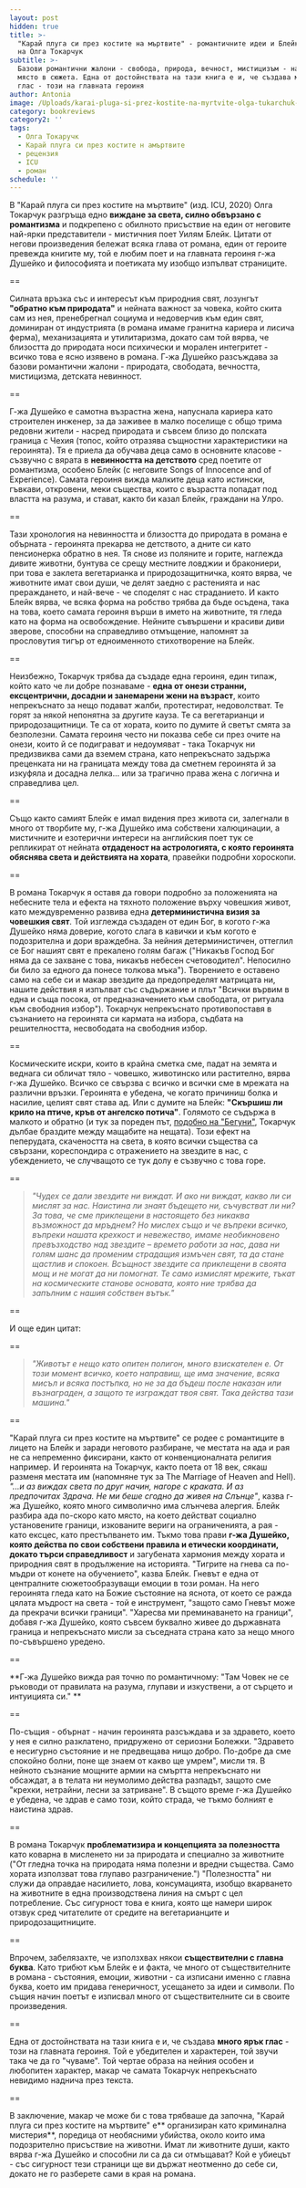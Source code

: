 ```yaml
---
layout: post
hidden: true
title: >-
  "Кaрай плуга си през костите на мъртвите" - романтичните идеи и Блейк в романа
  на Олга Токарчук
subtitle: >-
  Базови романтични жалони - свобода, природа, вечност, мистицизъм - намират
  място в сюжета. Една от достойнствата на тази книга е и, че създава много ярък
  глас - този на главната героиня
author: Antonia
image: /Uploads/karai-pluga-si-prez-kostite-na-myrtvite-olga-tukarchuk-icu.jpg
category: bookreviews
category2: ''
tags:
  - Олга Токаручк
  - Карай плуга си през костите н амъртвите
  - рецензия
  - ICU
  - роман
schedule: ''
---
```

В "Кaрай плуга си през костите на мъртвите" (изд. ICU, 2020) Олга Токарчук разгръща едно **виждане за света, силно обвързано с романтизма** и подкрепено с обилното присъствие на един от неговите най-ярки представители - мистичния поет Уилям Блейк. Цитати от негови произведения бележат всяка глава от романа, един от героите превежда книгите му, той е любим поет и на главната героиня г-жа Душейко и философията и поетиката му изобщо изпълват страниците.  

\==

Силната връзка със и интересът към природния свят, лозунгът **"обратно към природата"** и нейната важност за човека, който скита сам из нея, пренебрегнал социума и недоверчив към един свят, доминиран от индустрията (в романа имаме гранитна кариера и лисича ферма), механизацията и утилитаризма, докато сам той вярва, че близостта до природата носи психически и морален интегритет - всичко това е ясно изявено в романа. Г-жа Душейко разсъждава за базови романтични жалони - природата, свободата, вечността, мистицизма, детската невинност.

\== 

Г-жа Душейко е самотна възрастна жена, напуснала кариера като строителен инженер, за да заживее в малко поселище с общо трима редовни жители - насред природата и съвсем близо до полската граница с Чехия (топос, който отразява същностни характеристики на героинята). Тя е приела да обучава деца само в основните класове - съзвучно с вярата в **невинността на детството** сред поетите от романтизма, особено Блейк (с неговите Songs of Innocence and of Experience). Самата героиня вижда малките деца като истински, гъвкави, откровени, меки същества, които с възрастта попадат под властта на разума, и стават, както би казал Блейк, граждани на Улро. 

\==

Тази хронология на невинността и близостта до природата в романа е обърната - героинята прекарва не детството, а дните си като пенсионерка обратно в нея. Тя снове из поляните и горите, наглежда дивите животни, бунтува се срещу местните ловджии и бракониери, при това е заклета вегетарианка и природозащитничка, която вярва, че животните имат свои души, че делят заедно с растенията и нас прераждането, и най-вече - че споделят с нас страданието. И както Блейк вярва, че всяка форма на робство трябва да бъде осъдена, така на това, което самата героиня върши в името на животните, тя гледа като на форма на освобождение. Нейните съвършени и красиви диви зверове, способни на справедливо отмъщение, напомнят за прословутия тигър от едноименното стихотворение на Блейк. 

\==

Неизбежно, Токарчук трябва да създаде една героиня, един типаж, който като че ли добре познаваме - **една от онези странни, ексцентрични, досадни и занемарени жени на възраст**, които непрекъснато за нещо подават жалби, протестират, недоволстват. Те горят за някой непонятна за другите кауза. Те са вегетарианци и природозащитници. Те са от хората, които по думите й светът смята за безполезни. Самата героиня често ни показва себе си през очите на онези, които й се подиграват и недоумяват - така Токарчук ни предизвиква сами да вземем страна, като непрекъснато задържа преценката ни на границата между това да сметнем героинята й за изкуфяла и досадна лелка... или за трагично права жена с логична и справедлива цел. 

\==

Също както самият Блейк е имал видения през живота си, залегнали в много от творбите му, г-жа Душейко има собствени халюцинации, а мистичните и езотерични интереси на английския поет тук се репликират от нейната **отдаденост на астрологията, с която героинята обяснява света и действията на хората**, правейки подробни хороскопи.

\==

В романа Токарчук я оставя да говори подробно за положенията на небесните тела и ефекта на тяхното положение върху човешкия живот, като междувременно развива една **детерминистична визия за човешкия свят**. Той изглежда създаден от един Бог, в когото г-жа Душейко няма доверие, когото слага в кавички и към когото е подозрителна и дори враждебна. За нейния детерминистичен, оттеглил се Бог нашият свят е прекалено голям багаж ("Никакъв Господ Бог няма да се захване с това, никакъв небесен счетоводител". Непосилно би било за едного да понесе толкова мъка"). Творението е оставено само на себе си и макар звездите да предопределят матрицата ни, нашите действия я изпълват със съдържание и плът "Всички вървим в една и съща посока, от предназначението към свободата, от ритуала към свободния избор"). Токарчук непрекъснато противопоставя в съзнанието на героинята си кармата на избора, съдбата на решителността, несвободата на свободния избор. 

\==

Космическите искри, които в крайна сметка сме, падат на земята и веднага си обличат тяло - човешко, животинско или растително, вярва г-жа Душейко. Всичко се свързва с всичко и всички сме в мрежата на различни връзки. Героинята е убедена, че когато причиниш болка и насилие, целият свят става ад. Или с думите на Блейк: **"Скършиш ли крило на птиче, кръв от ангелско потича"**. Голямото се съдържа в малкото и обратно (и тук за пореден път, [подобно на "Бегуни"](https://literaturnirazgovori.com/bookreviews/2019/06/16/09-00-%D1%80%D0%B5%D1%86%D0%B5%D0%BD%D0%B7%D0%B8%D1%8F-%D0%B1%D0%B5%D0%B3%D1%83%D0%BD%D0%B8-%D0%BD%D0%B0-%D0%BE%D0%BB%D0%B3%D0%B0-%D1%82%D0%BE%D0%BA%D0%B0%D1%80%D1%87%D1%83%D0%BA-%D0%B8-%D0%B2%D1%81%D0%B5%D0%BF%D1%80%D0%BE%D0%BD%D0%B8%D0%BA%D0%B2%D0%B0%D1%89%D0%B0%D1%82%D0%B0-%D0%BC%D0%B5%D1%82%D0%B0%D1%84%D0%BE%D1%80%D0%B0-%D0%BD%D0%B0-%D0%BF%D1%8A%D1%82%D1%83%D0%B2%D0%B0%D0%BD%D0%B5%D1%82%D0%BE.html), Токарчук дълбае браздите между мащабите на нещата). Този ефект на пеперудата, скачеността на света, в която всички същества са свързани, кореспондира с отражението на звездите в нас, с убеждението, че случващото се тук долу е съзвучно с това горе. 

\==

> _"Чудех се дали звездите ни виждат. И ако ни виждат, какво ли си мислят за нас. Наистина ли знаят бъдещето ни, съчувстват ли ни? За това, че сме приклещени в настоящето без никаква възможност да мръднем? Но мислех също и че въпреки всичко, въпреки нашата крехкост и невежество, имаме необикновено превъзходство над звездите – времето работи за нас, дава ни голям шанс да променим страдащия измъчен свят, та да стане щастлив и спокоен. Всъщност звездите са приклещени в своята мощ и не могат да ни помогнат. Те само измислят мрежите, тъкат на космическите станове основата, която ние трябва да запълним с нашия собствен вътък."_

\==

И още един цитат:

\==

> _"Животът е нещо като опитен полигон, много взискателен е. От този момент всичко, което направиш, ще има значение, всяка мисъл и всяка постъпка, но не за да бъдеш после наказан или възнаграден, а защото те изграждат твоя свят. Така действа тази машина."_

\==

"Карай плуга си през костите на мъртвите" се родее с романтиците в лицето на Блейк и заради неговото разбиране, че местата на ада и рая не са непременно фиксирани, както от конвенционалната религия например. И героинята на Токарчук, както поета от 18 век, сякаш разменя местата им (напомняне тук за The Marriage of Heaven and Hell). _"...и аз виждах света по друг начин, нагоре с краката. И аз предпочитах Здрача. Не ми беше сгодно да живея на Слънце"_, казва г-жа Душейко, която много символично има слънчева алергия. Блейк разбира ада по-скоро като място, на което действат социално установените граници, изкованите вериги на ограниченията, а рая - като ексцес, като престъпването им. Тъкмо това прави **г-жа Душейко, която действа по свои собствени правила и етически координати, докато търси справедливост** и загубената хармония между хората и природния свят в продължение на историята. "Тигрите на гнева са по-мъдри от конете на обучението", казва Блейк. Гневът е една от централните сюжетообразуващи емоции в този роман. На него героинята гледа като на Божие състояние на яснота, от което се ражда цялата мъдрост на света - той е инструмент, "защото само Гневът може да прекрачи всички граници". "Харесва ми преминаването на граници", добавя г-жа Душейко, която съвсем буквално живее до държавната граница и непрекъснато мисли за съседната страна като за нещо много по-съвършено уредено.  

\==

**Г-жа Душейко вижда рая точно по романтичному: "Там Човек не се ръководи от правилата на разума, глупави и изкуствени, а от сърцето и интуицията си." **

\==

По-същия - обърнат - начин героинята разсъждава и за здравето, което у нея е силно разклатено, придружено от сериозни Болежки. "Здравето е несигурно състояние и не предвещава нищо добро. По-добре да сме спокойно болни, поне ще знаем от какво ще умрем", мисли тя. В нейното съзнание мощните армии на смъртта непрекъснато ни обсаждат, а в телата ни неумолимо действа разпадът, защото сме "крехки, нетрайни, лесни за затриване". В същото време г-жа Душейко е убедена, че здрав е само този, който страда, че тъкмо болният е наистина здрав.

\==

В романа Токарчук **проблематизира и концепцията за полезността** като коварна в мисленето ни за природата и специално за животните ("От гледна точка на природата няма полезни и вредни същества. Само хората използват това глупаво разграничение.") "Полезността" ни служи да оправдае насилието, лова, консумацията, изобщо вкарването на животните в една производствена линия на смърт с цел потребление. Със сигурност това е книга, която ще намери широк отзвук сред читателите от средите на вегетарианците и природозащитниците.

\==

Впрочем, забелязахте, че използхвах някои **съществителни с главна буква**. Като трибют към Блейк е и факта, че много от съществителните в романа - състояния, емоции, животни - са изписани именно с главна буква, което им придава генеричност, усещането за идеи и символи. По същия начин поетът е изписвал много от съществителните си в своите произведения. 

\==

Една от достойнствата на тази книга е и, че създава **много ярък глас** - този на главната героиня. Той е убедителен и характерен, той звучи така че да го "чуваме". Той чертае образа на нейния особен и любопитен характер, макар че самата Токарчук непрекъснато невидимо наднича през текста.

\==

В заключение, макар че може би с това трябваше да започна, "Карай плуга си през костите на мъртвите" е** организиран като криминална мистерия**, поредица от необясними убийства, около които има подозрително присъствие на животни. Имат ли животните души, както вярва г-жа Душейко и способни ли са да си отмъщават? Кой е убиецът - със сигурност тези страници ще ви държат неотменно до себе си, докато не го разберете сами в края на романа.

